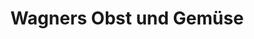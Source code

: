 ---
title: "Wagners Obst und Gemüse"
url: /muenchen/wagners-obst-und-gemuese/
shop: Gemüse & Obst
---